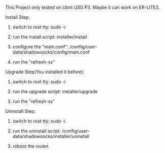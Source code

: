 This Project only tested on Ubnt USG P3. Maybe it can work on ER-LITE3.

Install Step:

1. switch to root tty: sudo -i

2. run the install script: installer/install

3. configure the "main.conf": /config/user-data/shadowsocks/config/main.conf

4. run the "refresh-ss"

Upgrade Step(You installed it before):

1. switch to root tty: sudo -i

2. run the upgrade script: installer/upgrade

3. run the "refresh-ss"

Uninstall Step:

1. switch to root tty: sudo -i

2. run the uninstall script: /config/user-data/shadowsocks/installer/uninstall

3. reboot the router.
